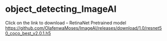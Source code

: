 # object_detecting_ImageAI

Click on the link to download – RetinaNet Pretrained model https://github.com/OlafenwaMoses/ImageAI/releases/download/1.0/resnet50_coco_best_v2.0.1.h5
